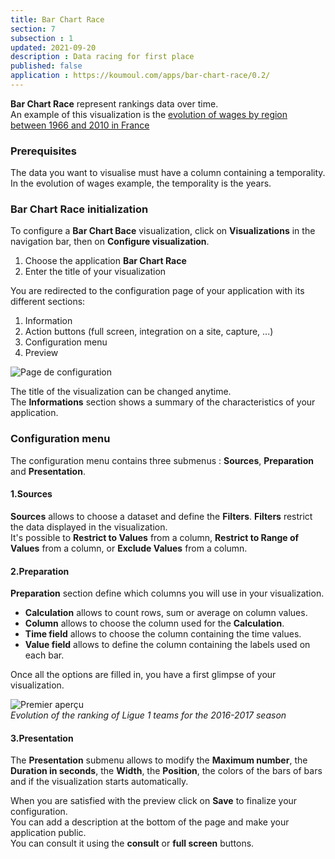 ```yaml
---
title: Bar Chart Race
section: 7
subsection : 1
updated: 2021-09-20
description : Data racing for first place
published: false
application : https://koumoul.com/apps/bar-chart-race/0.2/
---
```


**Bar Chart Race** represent rankings data over time.  
An example of this visualization is the [evolution of wages by region between 1966 and 2010 in France](https://opendata.koumoul.com/reuses/evolution-des-salaires-selon-la-region-entre-1966-et-2010)

### Prerequisites

The data you want to visualise must have a column containing a temporality. In the evolution of wages example, the temporality is the years.


### Bar Chart Race initialization

To configure a **Bar Chart Bace** visualization, click on **Visualizations** in the navigation bar, then on **Configure visualization**.  

1. Choose the application **Bar Chart Race**
2. Enter the title of your visualization

<p>
</p>

You are redirected to the configuration page of your application with its different sections:  

1. Information
2. Action buttons (full screen, integration on a site, capture, ...)
3. Configuration menu
4. Preview

![Page de configuration](./images/user-guide-backoffice/barchart-config.jpg)


The title of the visualization can be changed anytime.  
The **Informations** section shows a summary of the characteristics of your application.  

### Configuration menu

The configuration menu contains three submenus : **Sources**, **Preparation** and **Presentation**.  

#### 1.Sources
**Sources** allows to choose a dataset and define the **Filters**. **Filters** restrict the data displayed in the visualization.  
It's possible to **Restrict to Values** from a column, **Restrict to Range of Values** from a column, or **Exclude Values** from a column.  

#### 2.Preparation
**Preparation** section define which columns you will use in your visualization.  
* **Calculation** allows to count rows, sum or average on column values.
* **Column** allows to choose the column used for the **Calculation**.
* **Time field** allows to choose the column containing the time values.
* **Value field** allows to define the column containing the labels used on each bar.

Once all the options are filled in, you have a first glimpse of your visualization.

![Premier aperçu](./images/user-guide-backoffice/barchart-preparation.gif)  
*Evolution of the ranking of Ligue 1 teams for the 2016-2017 season*

#### 3.Presentation
The **Presentation** submenu allows to modify the **Maximum number**, the **Duration in seconds**, the **Width**, the **Position**, the colors of the bars of bars and if the visualization starts automatically.

When you are satisfied with the preview click on **Save** to finalize your configuration.  
You can add a description at the bottom of the page and make your application public.  
You can consult it using the **consult** or **full screen** buttons.
